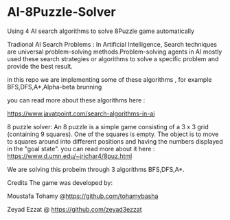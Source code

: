# AI-8Puzzle-Solver
Using 4 AI search algorithms to solve 8Puzzle game automatically

Tradional AI Search Problems :
In Artificial Intelligence, Search techniques are universal problem-solving methods.Problem-solving agents in AI mostly used these search strategies or algorithms to solve a specific problem and provide the best result.

in this repo we are implementing some of these algorithms , for example BFS,DFS,A*,Alpha-beta brunning

you can read more about these algorithms here :

https://www.javatpoint.com/search-algorithms-in-ai

8 puzzle solver:
An 8 puzzle is a simple game consisting of a 3 x 3 grid (containing 9 squares). One of the squares is empty. The object is to move to squares around into different positions and having the numbers displayed in the "goal state". you can read more about it here : https://www.d.umn.edu/~jrichar4/8puz.html

We are solving this probelm through 3 algorithms BFS,DFS,A*.

Credits
The game was developed by:

Moustafa Tohamy @https://github.com/tohamybasha

Zeyad Ezzat @ https://github.com/zeyad3ezzat
